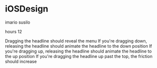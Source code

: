 iOSDesign
=========
imario susilo

hours 12

Dragging the headline should reveal the menu
If you're dragging down, releasing the headline should animate the headline to the down position
If you're dragging up, releasing the headline should animate the headline to the up position
If you're dragging the headline up past the top, the friction should increase
